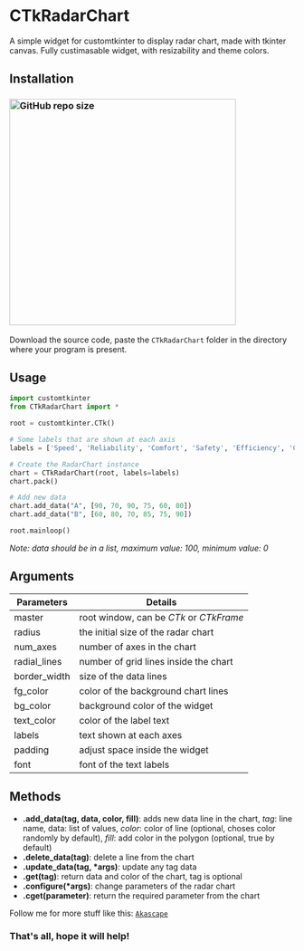 # CTkRadarChart
A simple widget for customtkinter to display radar chart, made with tkinter canvas. Fully custimasable widget, with resizability and theme colors.

## Installation
### [<img alt="GitHub repo size" src="https://img.shields.io/github/repo-size/Akascape/CTkRadarChart?&color=white&label=Download%20Source%20Code&logo=Python&logoColor=yellow&style=for-the-badge"  width="400">](https://github.com/Akascape/CTkRadarChart/archive/refs/heads/main.zip)

Download the source code, paste the `CTkRadarChart` folder in the directory where your program is present.

## Usage
```python
import customtkinter
from CTkRadarChart import *

root = customtkinter.CTk()

# Some labels that are shown at each axis
labels = ['Speed', 'Reliability', 'Comfort', 'Safety', 'Efficiency', 'Capacity']

# Create the RadarChart instance
chart = CTkRadarChart(root, labels=labels)
chart.pack()

# Add new data
chart.add_data("A", [90, 70, 90, 75, 60, 80])
chart.add_data("B", [60, 80, 70, 85, 75, 90])

root.mainloop()
```

_Note: data should be in a list, maximum value: 100, minimum value: 0_

## Arguments
| Parameters | Details |
|--------|----------|
| master	| root window, can be _CTk_ or _CTkFrame_|
| radius | the initial size of the radar chart |
| num_axes | number of axes in the chart |
| radial_lines | number of grid lines inside the chart |
| border_width | size of the data lines |
| fg_color | color of the background chart lines |
| bg_color | background color of the widget |
| text_color | color of the label text |
| labels | text shown at each axes |
| padding | adjust space inside the widget |
| font | font of the text labels |

## Methods
- **.add_data(tag, data, color, fill)**: adds new data line in the chart, _tag_: line name, data: list of values, _color_: color of line (optional, choses color randomly by default), _fill_: add color in the polygon (optional, true by default)
- **.delete_data(tag)**: delete a line from the chart
- **.update_data(tag, *args)**: update any tag data
- **.get(tag)**: return data and color of the chart, tag is optional
- **.configure(*args)**: change parameters of the radar chart
- **.cget(parameter)**: return the required parameter from the chart

Follow me for more stuff like this: [`Akascape`](https://github.com/Akascape/)
### That's all, hope it will help!
